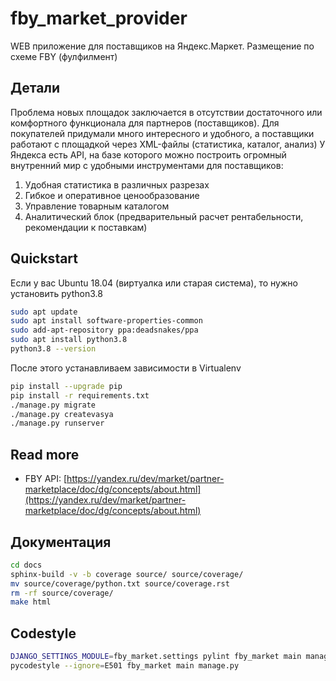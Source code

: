 # fby_market_provider

WEB приложение для поставщиков на Яндекс.Маркет. Размещение по схеме FBY (фулфилмент)

## Детали
Проблема новых площадок заключается в отсутствии достаточного или комфортного функционала для партнеров (поставщиков). 
Для покупателей придумали много интересного и удобного, а поставщики работают с площадкой через XML-файлы 
(статистика, каталог, анализ) 
У Яндекса есть API, на базе которого можно построить огромный внутренний мир с удобными инструментами для поставщиков:
1. Удобная статистика в различных разрезах
2. Гибкое и оперативное ценообразование
3. Управление товарным каталогом 
4. Аналитический блок (предварительный расчет рентабельности, рекомендации к поставкам)

## Quickstart

Если у вас Ubuntu 18.04 (виртуалка или старая система), то нужно установить python3.8

```bash
sudo apt update
sudo apt install software-properties-common
sudo add-apt-repository ppa:deadsnakes/ppa
sudo apt install python3.8
python3.8 --version
```

После этого устанавливаем зависимости в Virtualenv
```bash
pip install --upgrade pip
pip install -r requirements.txt
./manage.py migrate
./manage.py createvasya
./manage.py runserver
```

## Read more
- FBY API: [https://yandex.ru/dev/market/partner-marketplace/doc/dg/concepts/about.html](https://yandex.ru/dev/market/partner-marketplace/doc/dg/concepts/about.html)


## Документация
```bash
cd docs
sphinx-build -v -b coverage source/ source/coverage/
mv source/coverage/python.txt source/coverage.rst
rm -rf source/coverage/
make html
```


## Codestyle
```bash
DJANGO_SETTINGS_MODULE=fby_market.settings pylint fby_market main manage.py
pycodestyle --ignore=E501 fby_market main manage.py
```
